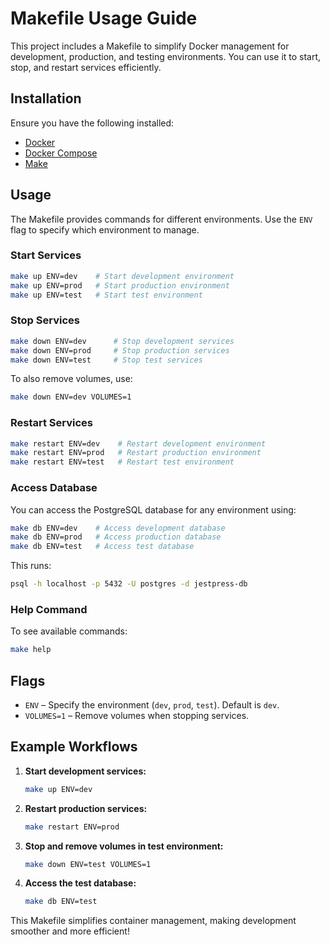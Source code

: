 # Makefile Usage Guide

This project includes a Makefile to simplify Docker management for development, production, and testing environments. You can use it to start, stop, and restart services efficiently.

## Installation

Ensure you have the following installed:

- [Docker](https://docs.docker.com/get-docker/)
- [Docker Compose](https://docs.docker.com/compose/install/)
- [Make](https://www.gnu.org/software/make/)

## Usage

The Makefile provides commands for different environments. Use the `ENV` flag to specify which environment to manage.

### Start Services

```sh
make up ENV=dev    # Start development environment
make up ENV=prod   # Start production environment
make up ENV=test   # Start test environment
```

### Stop Services

```sh
make down ENV=dev      # Stop development services
make down ENV=prod     # Stop production services
make down ENV=test     # Stop test services
```

To also remove volumes, use:

```sh
make down ENV=dev VOLUMES=1
```

### Restart Services

```sh
make restart ENV=dev    # Restart development environment
make restart ENV=prod   # Restart production environment
make restart ENV=test   # Restart test environment
```

### Access Database

You can access the PostgreSQL database for any environment using:

```sh
make db ENV=dev    # Access development database
make db ENV=prod   # Access production database
make db ENV=test   # Access test database
```

This runs:

```sh
psql -h localhost -p 5432 -U postgres -d jestpress-db
```

### Help Command

To see available commands:

```sh
make help
```

## Flags

- `ENV` – Specify the environment (`dev`, `prod`, `test`). Default is `dev`.
- `VOLUMES=1` – Remove volumes when stopping services.

## Example Workflows

1. **Start development services:**
   ```sh
   make up ENV=dev
   ```
2. **Restart production services:**
   ```sh
   make restart ENV=prod
   ```
3. **Stop and remove volumes in test environment:**
   ```sh
   make down ENV=test VOLUMES=1
   ```
4. **Access the test database:**
   ```sh
   make db ENV=test
   ```

This Makefile simplifies container management, making development smoother and more efficient!
